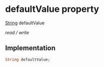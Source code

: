 


# defaultValue property






[String](https://api.flutter.dev/flutter/dart-core/String-class.html) defaultValue
  
_read / write_






## Implementation

```dart
String defaultValue;


```







